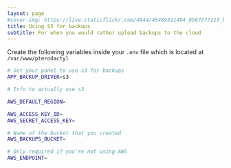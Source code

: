 ```yaml
---
layout: page
#cover-img: https://live.staticflickr.com/4844/45489311404_0567577113_b.jpg
title: Using S3 for backups
subtitle: For when you would rather upload backups to the cloud
---
```


Create the following variables inside your `.env` file which is located at `/var/www/pterodactyl`

```bash
# Set your panel to use s3 for backups
APP_BACKUP_DRIVER=s3

# Info to actually use s3

AWS_DEFAULT_REGION=

AWS_ACCESS_KEY_ID=
AWS_SECRET_ACCESS_KEY=

# Name of the bucket that you created
AWS_BACKUPS_BUCKET=

# Only required if you're not using AWS
AWS_ENDPOINT=
```

